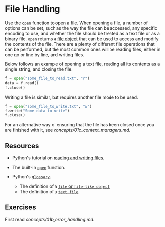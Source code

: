 # File Handling
 
Use the [`open`](https://docs.python.org/3/library/functions.html#open) function to open a file. When opening a file, a number of options can be set, such as the way the file can be accessed, any specific encoding to use, and whether the file should be treated as a text file or as a binary file. `open` returns a [file object](https://docs.python.org/3/glossary.html#term-file-object) that can be used to access and modify the contents of the file. There are a plenty of different file operations that can be performed, but the most common ones will be reading files, either in one go or line by line, and writing files.

Below follows an example of opening a text file, reading all its contents as a single string, and closing the file. 

```python
f = open("some_file_to_read.txt", "r")
data = f.read()
f.close()
```

Writing a file is similar, but requires another file mode to be used.

```python
f = open("some_file_to_write.txt", "w")
f.write("Some data to write")
f.close()
```

For an alternative way of ensuring that the file has been closed once you are finished with it, see _concepts/01c_context_managers.md_.

## Resources

* Python's tutorial on [reading and writing files](https://docs.python.org/3/tutorial/inputoutput.html#reading-and-writing-files).

* The built-in [`open`](https://docs.python.org/3/library/functions.html#open) function.

* Python's [`glossary`](https://docs.python.org/3/glossary.html).
    * The definition of a [`file` or `file-like object`](https://docs.python.org/3/glossary.html#term-file-object).
    * The definition of a [`text file`](https://docs.python.org/3/glossary.html#term-text-file).

## Exercises

First read _concepts/01b_error_handling.md_.
